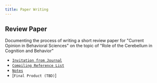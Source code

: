 ```yaml
---
title: Paper Writing
---
```


## Review Paper
Documenting the process of writing a short review paper for "Current Opinion in Behavioral Sciences" on the topic of "Role of the
Cerebellum in Cognition and Behavior"

- [`Invitation from Journal`](invitation.md)
- [`Compiling Reference List`](references.md)
- [`Notes`](notes.md)
- [`Final Product (TBD)`]